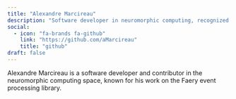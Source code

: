 ```yaml
---
title: "Alexandre Marcireau"
description: "Software developer in neuromorphic computing, recognized for his contributions to the Faery event processing library for event-based camera data."
social:
  - icon: "fa-brands fa-github"
    link: "https://github.com/aMarcireau"
    title: "github"
draft: false
---
```

Alexandre Marcireau is a software developer and contributor in the neuromorphic computing space, known for his work on the Faery event processing library.
